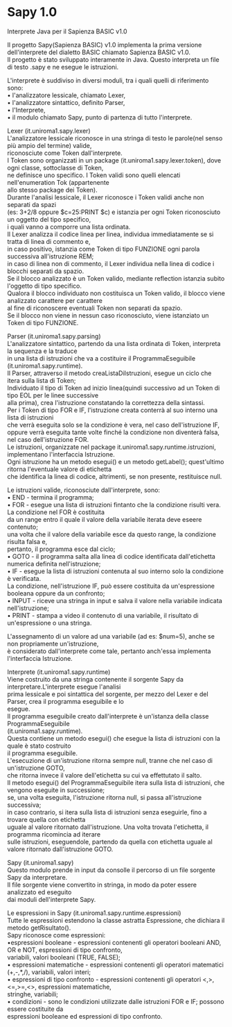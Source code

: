 Sapy 1.0
=======

Interprete Java per il Sapienza BASIC v1.0

Il progetto Sapy(Sapienza BASIC) v1.0 implementa la prima versione dell'interprete del dialetto BASIC 
chiamato Sapienza BASIC v1.0.<br />
Il progetto è stato sviluppato interamente in Java. Questo interpreta un file di testo .sapy e ne esegue le istruzioni.<br />

L'interprete è suddiviso in diversi moduli, tra i quali quelli di riferimento sono:<br />
• l'analizzatore lessicale, chiamato Lexer,<br />
• l'analizzatore sintattico, definito Parser,<br />
• l'Interprete,<br />
• il modulo chiamato Sapy, punto di partenza di tutto l'interprete.<br />

Lexer (it.uniroma1.sapy.lexer)<br />
L'analizzatore lessicale riconosce in una stringa di testo le parole(nel senso più ampio del termine) valide, <br />
riconosciute come Token dall'interprete.<br />
I Token sono organizzati in un package (it.uniroma1.sapy.lexer.token), dove ogni classe, sottoclasse di Token, <br />
ne definisce uno specifico. I Token validi sono quelli elencati nell'enumeration Tok (appartenente <br />
allo stesso package dei Token).<br />
Durante l'analisi lessicale, il Lexer riconosce i Token validi anche non separati da spazi <br />
(es: 3+2/8 oppure $c=25:PRINT $c) e istanzia per ogni Token riconosciuto un oggetto del tipo specifico,<br /> 
i quali vanno a comporre una lista ordinata.<br />
Il Lexer analizza il codice linea per linea, individua immediatamente se si tratta di linea di commento e, <br />
in caso positivo, istanzia come Token di tipo FUNZIONE ogni parola successiva all'istruzione REM; <br />
in caso di linea non di commento, il Lexer individua nella linea di codice i blocchi separati da spazio. <br />
Se il blocco analizzato è un Token valido, mediante reflection istanzia subito l'oggetto di tipo specifico. <br />
Qualora il blocco individuato non costituisca un Token valido, il blocco viene analizzato carattere per carattere <br />
al fine di riconoscere eventuali Token non separati da spazio. <br />
Se il blocco non viene in nessun caso riconosciuto, viene istanziato un Token di tipo FUNZIONE.<br />

Parser (it.uniroma1.sapy.parsing)<br />
L'analizzatore sintattico, partendo da una lista ordinata di Token, interpreta la sequenza e la traduce <br />
in una lista di istruzioni che va a costituire il ProgrammaEseguibile (it.uniroma1.sapy.runtime).<br />
Il Parser, attraverso il metodo creaListaDiIstruzioni, esegue un ciclo che itera sulla lista di Token; <br />
Individuato il tipo di Token ad inizio linea(quindi successivo ad un Token di tipo EOL per le linee successive<br /> 
alla prima), crea l'istruzione constatando la correttezza della sintassi.<br />
Per i Token di tipo FOR e IF, l'istruzione creata conterrà al suo interno una lista di istruzioni <br />
che verrà eseguita solo se la condizione è vera, nel caso dell'istruzione IF, <br />
oppure verrà eseguita tante volte finché la condizione non diventerà falsa, nel caso dell'istruzione FOR.<br />
Le istruzioni, organizzate nel package it.uniroma1.sapy.runtime.istruzioni, implementano l'interfaccia Istruzione.<br /> 
Ogni istruzione ha un metodo esegui() e un metodo getLabel(); quest'ultimo ritorna l'eventuale valore di etichetta <br />
che identifica la linea di codice, altrimenti, se non presente, restituisce null.<br />

Le istruzioni valide, riconosciute dall'interprete, sono:<br />
• END - termina il programma;<br />
• FOR - esegue una lista di istruzioni fintanto che la condizione risulti vera. La condizione nel FOR è costituita <br />
da un range entro il quale il valore della variabile iterata deve eseere contenuto; <br />
una volta che il valore della variabile esce da questo range, la condizione risulta falsa e, <br />
pertanto, il programma esce dal ciclo;<br />
• GOTO - il programma salta alla linea di codice identificata dall'etichetta numerica definita nell'istruzione;<br />
• IF - esegue la lista di istruzioni contenuta al suo interno solo la condizione è verificata. <br />
La condizione, nell'istruzione IF, può essere costituita da un'espressione booleana oppure da un confronto;<br />
• INPUT - riceve una stringa in input e salva il valore nella variabile indicata nell'istruzione;<br />
• PRINT - stampa a video il contenuto di una variabile, il risultato di un'espressione o una stringa.<br />

L'assegnamento di un valore ad una variabile (ad es: $num=5), anche se non propriamente un'istruzione, <br />
è considerato dall'interprete come tale, pertanto anch'essa implementa l'interfaccia Istruzione.<br />

Interprete (it.uniroma1.sapy.runtime)<br />
Viene costruito da una stringa contenente il sorgente Sapy da interpretare.L'interprete esegue l'analisi <br />
prima lessicale e poi sintattica del sorgente, per mezzo del Lexer e del Parser, crea il programma eseguibile e lo<br />
esegue. <br />
Il programma eseguibile creato dall'interprete è un'istanza della classe ProgrammaEseguibile<br /> (it.uniroma1.sapy.runtime).<br />
Questa contiene un metodo esegui() che esegue la lista di istruzioni con la quale è stato costruito <br />
il programma eseguibile. <br />
L'esecuzione di un'istruzione ritorna sempre null, tranne che nel caso di un'istruzione GOTO, <br />
che ritorna invece il valore dell'etichetta su cui va effettutato il salto.<br />
Il metodo esegui() del ProgrammaEseguibile itera sulla lista di istruzioni, che vengono eseguite in successione; <br />
se, una volta eseguita, l'istruzione ritorna null, si passa all'istruzione successiva; <br />
in caso contrario, si itera sulla lista di istruzioni senza eseguirle, fino a trovare quella con etichetta<br />
uguale al valore ritornato dall'istruzione. Una volta trovata l'etichetta, il programma ricomincia ad iterare <br />
sulle istruzioni, eseguendole, partendo da quella con etichetta uguale al valore ritornato dall'istruzione GOTO.<br />

Sapy (it.uniroma1.sapy)<br />
Questo modulo prende in input da consolle il percorso di un file sorgente Sapy da interpretare.<br />
Il file sorgente viene convertito in stringa, in modo da poter essere analizzato ed eseguito <br />
dai moduli dell'interprete Sapy.<br />

Le espressioni in Sapy (it.uniroma1.sapy.runtime.espressioni)<br />
Tutte le espressioni estendono la classe astratta Espressione, che dichiara il metodo getRisultato().<br />
Sapy riconosce come espressioni:<br />
•espressioni booleane - espressioni contenenti gli operatori booleani AND, OR e NOT, espressioni di tipo confronto, <br />
variabili, valori booleani (TRUE, FALSE);<br />
• espressioni matematiche - espressioni contenenti gli operatori matematici (+,-,*,/), variabili, valori interi;<br />
• espressioni di tipo confronto - espressioni contenenti gli operatori <,>,<=,>=,<>, espressioni matematiche, <br />
stringhe, variabili;<br />
• condizioni - sono le condizioni utilizzate dalle istruzioni FOR e IF; possono essere costituite da <br />
espressioni booleane ed espressioni di tipo confronto.<br />
